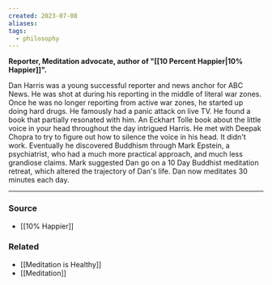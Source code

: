 ```yaml
---
created: 2023-07-08
aliases: 
tags:
  - philosophy
---
```

**Reporter, Meditation advocate, author of "[[10 Percent Happier|10% Happier]]".**

Dan Harris was a young successful reporter and news anchor for ABC News. He was shot at during his reporting in the middle of literal war zones. Once he was no longer reporting from active war zones, he started up doing hard drugs. He famously had a panic attack on live TV. He found a book that partially resonated with him. An Eckhart Tolle book about the little voice in your head throughout the day intrigued Harris. He met with Deepak Chopra to try to figure out how to silence the voice in his head. It didn't work. Eventually he discovered Buddhism through Mark Epstein, a psychiatrist, who had a much more practical approach, and much less grandiose claims. Mark suggested Dan go on a 10 Day Buddhist meditation retreat, which altered the trajectory of Dan's life. Dan now meditates 30 minutes each day.

****
### Source
- [[10% Happier]]

### Related
- [[Meditation is Healthy]]
- [[Meditation]]